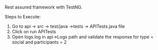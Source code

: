 Rest assured framework with TestNG.

Steps to Execute:
1. Go to api -> src -> test/java ->tests -> APITests.java file
2. Click on run APITests
3. Open logs.log in api->Logs path and validate the response for type = social and participants = 2
